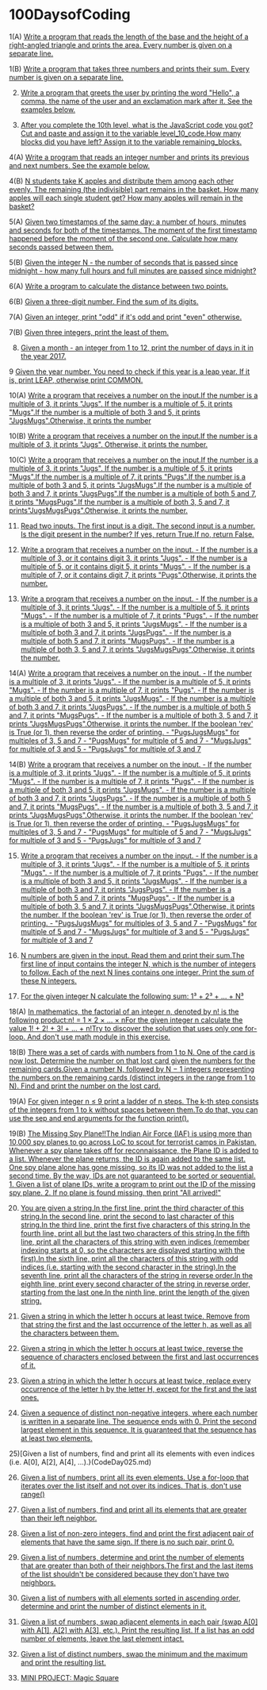 # 100DaysofCoding

1(A) [Write a program that reads the length of the base and the height of a right-angled triangle and prints the area. Every number is given on a separate line.](CodeDay001(A).md)

1(B) [Write a program that takes three numbers and prints their sum. Every number is given on a separate line.](CodeDay001(B).md)

2) [Write a program that greets the user by printing the word "Hello", a comma, the name of the user and an exclamation mark after it. See the examples below.](CodeDay002.md)

3) [After you complete the 10th level, what is the JavaScript code you got? Cut and paste and assign it to the variable level_10_code.How many blocks did you have left? Assign it to the variable remaining_blocks.](CodeDay003.md)

4(A) [Write a program that reads an integer number and prints its previous and next numbers. See the example below.](CodeDay004(A).md)

4(B) [N students take K apples and distribute them among each other evenly. The remaining (the indivisible) part remains in the basket. How many apples will each single student get? How many apples will remain in the basket?](CodeDay004(B).md)

5(A) [Given two timestamps of the same day: a number of hours, minutes and seconds for both of the timestamps. The moment of the first timestamp happened before the moment of the second one. Calculate how many seconds passed between them.](CodeDay005(A).md)

5(B) [Given the integer N - the number of seconds that is passed since midnight - how many full hours and full minutes are passed since midnight?](CodeDay005(B).md)

6(A) [Write a program to calculate the distance between two points.](CodeDay006(A).md)

6(B) [Given a three-digit number. Find the sum of its digits.](CodeDay006(B).md)

7(A) [Given an integer, print "odd" if it's odd and print "even" otherwise.](CodeDay007(A).md)

7(B) [Given three integers, print the least of them.](CodeDay007(B).md)

8) [Given a month - an integer from 1 to 12, print the number of days in it in the year 2017.](CodeDay008.md)

9 [Given the year number. You need to check if this year is a leap year. If it is, print LEAP, otherwise print COMMON.](CodeDay009.md)

10(A) [Write a program that receives a number on the input.If the number is a multiple of 3, it prints "Jugs". If the number is a multiple of 5, it prints "Mugs".If the number is a multiple of both 3 and 5, it prints "JugsMugs".Otherwise, it prints the number](CodeDay010(A).md)

10(B) [Write a program that receives a number on the input.If the number is a multiple of 3, it prints "Jugs". Otherwise, it prints the number.](CodeDay010(B).md)

10(C) [Write a program that receives a number on the input.If the number is a multiple of 3, it prints "Jugs". If the number is a multiple of 5, it prints "Mugs".If the number is a multiple of 7, it prints "Pugs".If the number is a multiple of both 3 and 5, it prints "JugsMugs".If the number is a multiple of both 3 and 7, it prints "JugsPugs".If the number is a multiple of both 5 and 7, it prints "MugsPugs".If the number is a multiple of both 3, 5 and 7, it prints"JugsMugsPugs".Otherwise, it prints the number.](CodeDay010(C).md)

11) [Read two inputs. The first input is a digit. The second input is a number. Is the digit present in the number? If yes, return True.If no, return False.](CodeDay011.md)

12) [Write a program that receives a number on the input. - If the number is a multiple of 3, or it contains digit 3, it prints "Jugs". - If the number is a multiple of 5, or it contains digit 5, it prints "Mugs". - If the number is a multiple of 7, or it contains digit 7, it prints "Pugs".Otherwise, it prints the number.](CodeDay012.md)

13) [Write a program that receives a number on the input. - If the number is a multiple of 3, it prints "Jugs".  - If the number is a multiple of 5, it prints "Mugs". - If the number is a multiple of 7, it prints "Pugs". - If the number is a multiple of both 3 and 5, it prints "JugsMugs". - If the number is a multiple of both 3 and 7, it prints "JugsPugs". - If the number is a multiple of both 5 and 7, it prints "MugsPugs". - If the number is a multiple of both 3, 5 and 7, it prints "JugsMugsPugs".Otherwise, it prints the number.](CodeDay013.md)

14(A) [Write a program that receives a number on the input. - If the number is a multiple of 3, it prints "Jugs".  - If the number is a multiple of 5, it prints "Mugs". - If the number is a multiple of 7, it prints "Pugs". - If the number is a multiple of both 3 and 5, it prints "JugsMugs". - If the number is a multiple of both 3 and 7, it prints "JugsPugs". - If the number is a multiple of both 5 and 7, it prints "MugsPugs". - If the number is a multiple of both 3, 5 and 7, it prints "JugsMugsPugs".Otherwise, it prints the number. If the boolean 'rev' is True (or 1), then reverse the order of printing.   - "PugsJugsMugs" for multiples of 3, 5 and 7  - "PugsMugs" for multiple of 5 and 7  - "MugsJugs" for multiple of 3 and 5   - "PugsJugs" for multiple of 3 and 7](CodeDay014(A).md)

14(B) [Write a program that receives a number on the input. - If the number is a multiple of 3, it prints "Jugs".  - If the number is a multiple of 5, it prints "Mugs". - If the number is a multiple of 7, it prints "Pugs". - If the number is a multiple of both 3 and 5, it prints "JugsMugs". - If the number is a multiple of both 3 and 7, it prints "JugsPugs". - If the number is a multiple of both 5 and 7, it prints "MugsPugs". - If the number is a multiple of both 3, 5 and 7, it prints "JugsMugsPugs".Otherwise, it prints the number. If the boolean 'rev' is True (or 1), then reverse the order of printing.   - "PugsJugsMugs" for multiples of 3, 5 and 7  - "PugsMugs" for multiple of 5 and 7  - "MugsJugs" for multiple of 3 and 5   - "PugsJugs" for multiple of 3 and 7](CodeDay014(B).md)

15) [Write a program that receives a number on the input. - If the number is a multiple of 3, it prints "Jugs".  - If the number is a multiple of 5, it prints "Mugs". - If the number is a multiple of 7, it prints "Pugs". - If the number is a multiple of both 3 and 5, it prints "JugsMugs". - If the number is a multiple of both 3 and 7, it prints "JugsPugs". - If the number is a multiple of both 5 and 7, it prints "MugsPugs". - If the number is a multiple of both 3, 5 and 7, it prints "JugsMugsPugs".Otherwise, it prints the number. If the boolean 'rev' is True (or 1), then reverse the order of printing.   - "PugsJugsMugs" for multiples of 3, 5 and 7  - "PugsMugs" for multiple of 5 and 7  - "MugsJugs" for multiple of 3 and 5   - "PugsJugs" for multiple of 3 and 7](CodeDay015.md)

16) [N numbers are given in the input. Read them and print their sum.The first line of input contains the integer N, which is the number of integers to follow. Each of the next N lines contains one integer. Print the sum of these N integers.](CodeDay016.md)

17) [For the given integer N calculate the following sum: 1³ + 2³ + ... + N³](CodeDay017.md)

18(A) [In mathematics, the factorial of an integer n, denoted by n! is the following product:n! = 1 × 2 × … × nFor the given integer n calculate the value 1! + 2! + 3! + ... + n!Try to discover the solution that uses only one for-loop. And don't use math module in this exercise.](CodeDay018(A).md)

18(B) [There was a set of cards with numbers from 1 to N. One of the card is now lost. Determine the number on that lost card given the numbers for the remaining cards.Given a number N, followed by N − 1 integers representing the numbers on the remaining cards (distinct integers in the range from 1 to N). Find and print the number on the lost card.](CodeDay018(B).md)

19(A) [For given integer n ≤ 9 print a ladder of n steps. The k-th step consists of the integers from 1 to k without spaces between them.To do that, you can use the sep and end arguments for the function print().](CodeDay019(A).md)

19(B) [The Missing Spy Plane!!The Indian Air Force (IAF)  is using more than 10,000 spy planes to  go across LoC to scout for terrorist camps in Pakistan. Whenever a spy   plane takes off for reconnaissance, the Plane ID is added to a list.  Whenever the plane returns, the ID is again added to the same list.   One spy plane alone has gone missing, so its ID was not added to the  list a second time.  By the way, IDs are not guaranteed to be  sorted or sequential.   1. Given a list of plane IDs, write a program to print out the ID of the missing spy plane. 2. If no plane is found missing, then print "All arrived!"  ](CodeDay019(B).md)

20) [You are given a string.In the first line, print the third character of this string.In the second line, print the second to last character of this string.In the third line, print the first five characters of this string.In the fourth line, print all but the last two characters of this string.In the fifth line, print all the characters of this string with even indices (remember indexing starts at 0, so the characters are displayed starting with the first).In the sixth line, print all the characters of this string with odd indices (i.e. starting with the second character in the string).In the seventh line, print all the characters of the string in reverse order.In the eighth line, print every second character of the string in reverse order, starting from the last one.In the ninth line, print the length of the given string.](CodeDay020.md)

21) [Given a string in which the letter h occurs at least twice. Remove from that string the first and the last occurrence of the letter h, as well as all the characters between them.](CodeDay021.md)

22) [Given a string in which the letter h occurs at least twice, reverse the sequence of characters enclosed between the first and last occurrences of it.](CodeDay022.md)

23) [Given a string in which the letter h occurs at least twice, replace every occurrence of the letter h by the letter H, except for the first and the last ones.](CodeDay023.md)

24) [Given a sequence of distinct non-negative integers, where each number is written in a separate line. The sequence ends with 0. Print the second largest element in this sequence. It is guaranteed that the sequence has at least two elements.](CodeDay024.md)

25)[Given a list of numbers, find and print all its elements with even indices (i.e. A[0], A[2], A[4], ...).}(CodeDay025.md)

26) [Given a list of numbers, print all its even elements. Use a for-loop that iterates over the list itself and not over its indices. That is, don't use range()](CodeDay026.md)

27) [Given a list of numbers, find and print all its elements that are greater than their left neighbor.](CodeDay027.md)

28) [Given a list of non-zero integers, find and print the first adjacent pair of elements that have the same sign. If there is no such pair, print 0.](CodeDay028.md)

29) [Given a list of numbers, determine and print the number of elements that are greater than both of their neighbors.The first and the last items of the list shouldn't be considered because they don't have two neighbors.](CodeDay029.md)

30) [Given a list of numbers with all elements sorted in ascending order, determine and print the number of distinct elements in it.](CodeDay030.md)

31) [Given a list of numbers, swap adjacent elements in each pair (swap A[0] with A[1], A[2] with A[3], etc.). Print the resulting list. If a list has an odd number of elements, leave the last element intact.](CodeDay031.md)

32) [Given a list of distinct numbers, swap the minimum and the maximum and print the resulting list.](CodeDay032.md)

50) [MINI PROJECT: Magic Square](CodeDay050.md)











